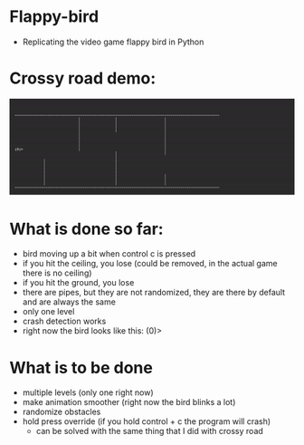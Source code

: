 # Flappy-bird
- Replicating the video game flappy bird in Python
# Crossy road demo:
![](flappy_bird_demo.gif)
# What is done so far:
- bird moving up a bit when control c is pressed
- if you hit the ceiling, you lose (could be removed, in the actual game there is no ceiling)
- if you hit the ground, you lose
- there are pipes, but they are not randomized, they are there by default and are always the same
- only one level
- crash detection works
- right now the bird looks like this: (0)>
# What is to be done
- multiple levels (only one right now)
- make animation smoother (right now the bird blinks a lot)
- randomize obstacles
- hold press override (if you hold control + c the program will crash)
  - can be solved with the same thing that I did with crossy road

